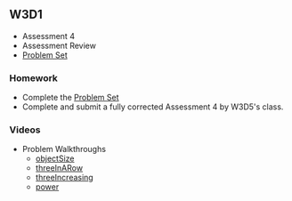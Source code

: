 ## W3D1

+ Assessment 4
+ Assessment Review
+ [Problem Set][w3d1-pset]

### Homework

+ Complete the [Problem Set][w3d1-pset]
+ Complete and submit a fully corrected Assessment 4 by W3D5's class.

### Videos

+ Problem Walkthroughs
  + [objectSize](https://vimeo.com/213908306/508649cca4)
  + [threeInARow](https://vimeo.com/221020709/d75d01e206)
  + [threeIncreasing](https://vimeo.com/221328711/c2eea36101)
  + [power](https://vimeo.com/213908270/8dad4c3c68)
  

[w3d1-pset]: ./w3d1_pset.zip
